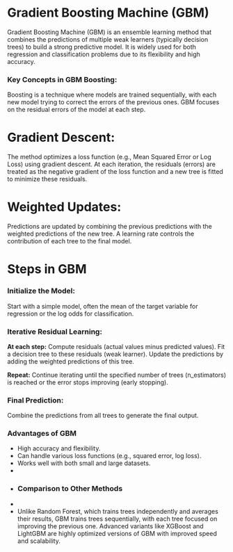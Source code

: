 # Gradient Boosting Machine (GBM) 

Gradient Boosting Machine (GBM) is an ensemble learning method that combines the predictions of multiple weak learners (typically decision trees) to build a strong predictive model. It is widely used for both regression and classification problems due to its flexibility and high accuracy.

### Key Concepts in GBM Boosting:

Boosting is a technique where models are trained sequentially, with each new model trying to correct the errors of the previous ones. GBM focuses on the residual errors of the model at each step. 

# Gradient Descent:

The method optimizes a loss function (e.g., Mean Squared Error or Log Loss) using gradient descent. At each iteration, the residuals (errors) are treated as the negative gradient of the loss function and a new tree is fitted to minimize these residuals.

# Weighted Updates:

Predictions are updated by combining the previous predictions with the weighted predictions of the new tree. A learning rate controls the contribution of each tree to the final model. 

# Steps in GBM 

### Initialize the Model:

Start with a simple model, often the mean of the target variable for regression or the log odds for classification. 

### Iterative Residual Learning:

**At each step:** Compute residuals (actual values minus predicted values). Fit a decision tree to these residuals (weak learner). Update the predictions by adding the weighted predictions of this tree. 

**Repeat:** Continue iterating until the specified number of trees (n_estimators) is reached or the error stops improving (early stopping). 

### Final Prediction:

Combine the predictions from all trees to generate the final output. 

### Advantages of GBM 

* High accuracy and flexibility.
* Can handle various loss functions (e.g., squared error, log loss).
* Works well with both small and large datasets.
*
* ### Comparison to Other Methods
*
* Unlike Random Forest, which trains trees independently and averages their results, GBM trains trees sequentially, with each tree focused on improving the previous one. Advanced variants like XGBoost and LightGBM are highly optimized versions of GBM with improved speed and scalability.
